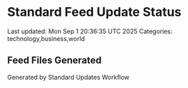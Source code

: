 # Standard Feed Update Status
Last updated: Mon Sep  1 20:36:35 UTC 2025
Categories: technology,business,world

## Feed Files Generated

Generated by Standard Updates Workflow
